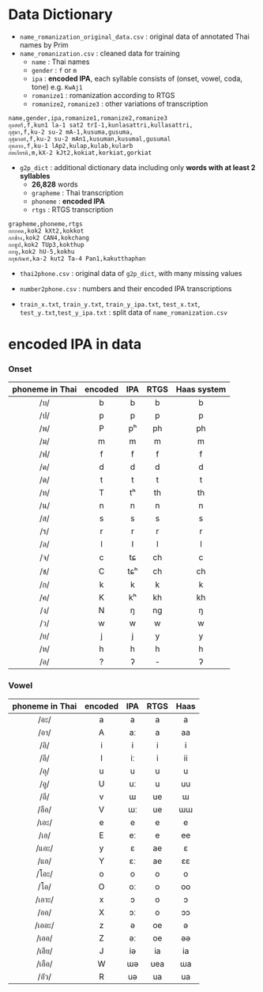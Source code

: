 # Data Dictionary

- `name_romanization_original_data.csv` : original data of annotated Thai names by Prim
- `name_romanization.csv` : cleaned data for training
  - `name` : Thai names
  - `gender` : `f` or `m`
  - `ipa` : **encoded IPA**, each syllable consists of (onset, vowel, coda, tone) e.g. `KwAj1`
  - `romanize1` : romanization according to RTGS
  - `romanize2`, `romanize3` : other variations of transcription

~~~
name,gender,ipa,romanize1,romanize2,romanize3
กุลสตรี,f,kun1 la-1 sat2 trI-1,kunlasattri,kullasattri,
กุสุมา,f,ku-2 su-2 mA-1,kusuma,gusuma,
กุสุมาลย์,f,ku-2 su-2 mAn1,kusuman,kusumal,gusumal
กุหลาบ,f,ku-1 lAp2,kulap,kulab,kularb
ก่อเกียรติ,m,kX-2 kJt2,kokiat,korkiat,gorkiat
~~~

- `g2p_dict` : additional dictionary data including only **words with at least 2 syllables**
  - **26,828** words
  - `grapheme` : Thai transcription
  - `phoneme` : **encoded IPA**
  - `rtgs` : RTGS transcription

~~~
grapheme,phoneme,rtgs
กกกอด,kok2 kXt2,kokkot
กกช้าง,kok2 CAN4,kokchang
กกธูป,kok2 TUp3,kokthup
กกหู,kok2 hU-5,kokhu
กกุธภัณฑ์,ka-2 kut2 Ta-4 Pan1,kakutthaphan
~~~ 

- `thai2phone.csv` : original data of `g2p_dict`, with many missing values

- `number2phone.csv` : numbers and their encoded IPA transcriptions

- `train_x.txt`, `train_y.txt`, `train_y_ipa.txt`, `test_x.txt`, `test_y.txt`,`test_y_ipa.txt` : split data of `name_romanization.csv` 

# encoded IPA in data

### Onset

|phoneme in Thai|encoded|IPA|RTGS|Haas system|
|:-:|:-:|:-:|:-:|:-:|
|/บ/|b|b|b|b|
|/ป/|p|p|p|p|
|/พ/|P|pʰ|ph|ph|
|/ม/|m|m|m|m|
|/ฟ/|f|f|f|f|
|/ด/|d|d|d|d|
|/ต/|t|t|t|t|
|/ท/|T|tʰ|th|th|
|/น/|n|n|n|n|
|/ส/|s|s|s|s|
|/ร/|r|r|r|r|
|/ล/|l|l|l|l|
|/จ/|c|tɕ|ch|c|
|/ช/|C|tɕʰ|ch|ch|
|/ก/|k|k|k|k|
|/ค/|K|kʰ|kh|kh|
|/ง/|N|ŋ|ng|ŋ|
|/ว/|w|w|w|w|
|/ย/|j|j|y|y|
|/ห/|h|h|h|h|
|/อ/|?|ʔ|-|ʔ|

### Vowel

|phoneme in Thai|encoded|IPA|RTGS|Haas|
|:-:|:-:|:-:|:-:|:-:|
|/อะ/|a|a|a|a|
|/อา/|A|aː|a|aa|
|/อิ/|i|i|i|i|
|/อี/|I|iː|i|ii|
|/อุ/|u|u|u|u|
|/อู/|U|uː|u|uu|
|/อึ/|v|ɯ|ue|ɯ|
|/อือ/|V|ɯː|ue|ɯɯ|
|/เอะ/|e|e|e|e|
|/เอ/|E|eː|e|ee|
|/แอะ/|y|ɛ|ae|ɛ|
|/แอ/|Y|ɛː|ae|ɛɛ|
|/โอะ/|o|o|o|o|
|/โอ/|O|oː|o|oo|
|/เอาะ/|x|ɔ|o|ɔ|
|/ออ/|X|ɔː|o|ɔɔ|
|/เออะ/|z|ə|oe|ə|
|/เออ/|Z|əː|oe|əə|
|/เอีย/|J|iə|ia|ia|
|/เอือ/|W|ɯə|uea|ɯa|
|/อัว/|R|uə|ua|ua|
